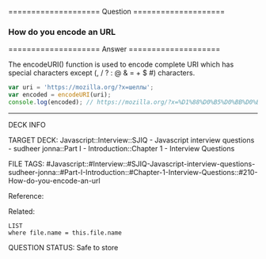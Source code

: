 ==================== Question ====================  

### How do you encode an URL  

==================== Answer ====================  

The encodeURI() function is used to encode complete URI which has special
characters except (, / ? : @ & = + $ #) characters.

```javascript
var uri = 'https://mozilla.org/?x=шеллы';
var encoded = encodeURI(uri);
console.log(encoded); // https://mozilla.org/?x=%D1%88%D0%B5%D0%BB%D0%BB%D1%8B
```

---

DECK INFO

TARGET DECK: Javascript::Interview::SJIQ - Javascript interview questions -
sudheer jonna::Part I - Introduction::Chapter 1 - Interview Questions

FILE TAGS:
#Javascript::#Interview::#SJIQ-Javascript-interview-questions-sudheer-jonna::#Part-I-Introduction::#Chapter-1-Interview-Questions::#210-How-do-you-encode-an-url

Reference:

Related:

```dataview
LIST
where file.name = this.file.name
```

QUESTION STATUS: Safe to store
